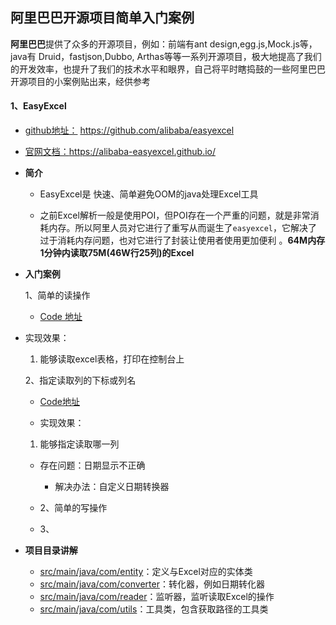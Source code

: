 ## 阿里巴巴开源项目简单入门案例

**阿里巴巴**提供了众多的开源项目，例如：前端有ant design,egg.js,Mock.js等，java有 Druid，fastjson,Dubbo, Arthas等等一系列开源项目，极大地提高了我们的开发效率，也提升了我们的技术水平和眼界，自己将平时瞎捣鼓的一些阿里巴巴开源项目的小案例贴出来，经供参考

#### 1、EasyExcel

- [github地址：]( https://github.com/alibaba/easyexcel ) https://github.com/alibaba/easyexcel 

-  [官网文档：](https://alibaba-easyexcel.github.io/)https://alibaba-easyexcel.github.io/

- **简介**  

  - EasyExcel是 快速、简单避免OOM的java处理Excel工具 

  - 之前Excel解析一般是使用POI，但POI存在一个严重的问题，就是非常消耗内存。所以阿里人员对它进行了重写从而诞生了`easyexcel`，它解决了过于消耗内存问题，也对它进行了封装让使用者使用更加便利 。**64M内存1分钟内读取75M(46W行25列)的Excel**

- **入门案例** 

  1、简单的读操作 

  - [Code 地址]( https://github.com/kong0827/Alibaba-open-source-project/blob/master/EasyExcel/src/test/java/com/kxj/reader/simpleReader.java)
  
- 实现效果：
    1. 能够读取excel表格，打印在控制台上

  2、指定读取列的下标或列名

  - [Code地址](https://github.com/kong0827/Alibaba-open-source-project/blob/master/EasyExcel/src/test/java/com/kxj/reader/SimpleReader_DateConverter.java)

  - 实现效果：
  
  1. 能够指定读取哪一列
  
  - 存在问题：日期显示不正确
    - 解决办法：自定义日期转换器
  
  - 2、简单的写操作
  - 3、
  
- **项目目录讲解**

  -  [src/main/java/com/entity]( https://github.com/kong0827/Alibaba-open-source-project/tree/master/EasyExcel/src/main/java/com/kxj/entity )：定义与Excel对应的实体类
  - [src/main/java/com/converter](https://github.com/kong0827/Alibaba-open-source-project/tree/master/EasyExcel/src/main/java/com/kxj/converter)：转化器，例如日期转化器
  -  [src/main/java/com/reader](https://github.com/kong0827/Alibaba-open-source-project/tree/master/EasyExcel/src/main/java/com/kxj/reader)：监听器，监听读取Excel的操作
  -  [src/main/java/com/utils](https://github.com/kong0827/Alibaba-open-source-project/tree/master/EasyExcel/src/main/java/com/kxj/utils)：工具类，包含获取路径的工具类

  

